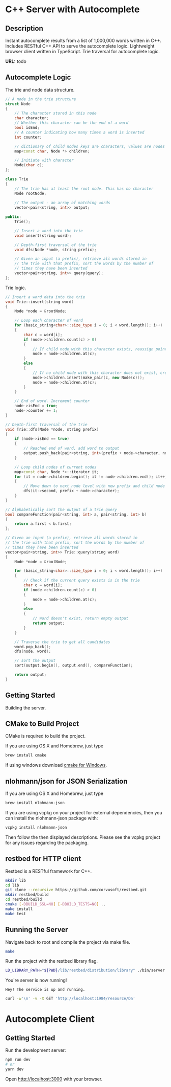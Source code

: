# C++ Server with Autocomplete

## Description

Instant autocomplete results from a list of 1,000,000 words written in C++. Includes RESTful C++ API to serve the autocomplete logic. Lightweight browser client written in TypeScript. Trie traversal for autocomplete logic. 

**URL:** todo

## Autocomplete Logic

The trie and node data structure.

```c++
// A node in the trie structure
struct Node
{
    // The character stored in this node
    char character;
    // Whether this character can be the end of a word
    bool isEnd;
    // A counter indicating how many times a word is inserted
    int counter;

    // dictionary of child nodes keys are characters, values are nodes
    map<const char, Node *> children;

    // Initiate with character
    Node(char c);
};

class Trie
{
    // The trie has at least the root node. This has no character
    Node rootNode;
    
    // The output - an array of matching words
    vector<pair<string, int>> output;

public:
    Trie();

    // Insert a word into the trie
    void insert(string word);

    // Depth-first traversal of the trie
    void dfs(Node *node, string prefix);

    // Given an input (a prefix), retrieve all words stored in
    // the trie with that prefix, sort the words by the number of
    // times they have been inserted
    vector<pair<string, int>> query(query);
};
```

Trie logic.

```c++
// Insert a word data into the trie
void Trie::insert(string word)
{
    Node *node = &rootNode;

    // Loop each character of word
    for (basic_string<char>::size_type i = 0; i < word.length(); i++)
    {
        char c = word[i];
        if (node->children.count(c) > 0)
        {
            // If child node with this character exists, reassign pointer to child node
            node = node->children.at(c);
        }
        else
        {
            // If no child node with this character does not exist, create new node and reassign pointer
            node->children.insert(make_pair(c, new Node(c)));
            node = node->children.at(c);
        }
    }

    // End of word. Increment counter
    node->isEnd = true;
    node->counter += 1;
}

// Depth-first traversal of the trie
void Trie::dfs(Node *node, string prefix)
{
    if (node->isEnd == true)
    {
        // Reached end of word, add word to output
        output.push_back(pair<string, int>(prefix + node->character, node->counter));
    }

    // Loop child nodes of current nodes
    map<const char, Node *>::iterator it;
    for (it = node->children.begin(); it != node->children.end(); it++)
    {
        // Move down to next node level with new prefix and child node's character
        dfs(it->second, prefix + node->character);
    }
}

// Alphabetically sort the output of a trie query
bool compareFunction(pair<string, int> a, pair<string, int> b)
{
    return a.first < b.first;
};

// Given an input (a prefix), retrieve all words stored in
// the trie with that prefix, sort the words by the number of
// times they have been inserted
vector<pair<string, int>> Trie::query(string word)
{
    Node *node = &rootNode;

    for (basic_string<char>::size_type i = 0; i < word.length(); i++)
    {
        // Check if the current query exists is in the trie
        char c = word[i];
        if (node->children.count(c) > 0)
        {
            node = node->children.at(c);
        }
        else
        {
            // Word doesn't exist, return empty output
            return output;
        }
    }

    // Traverse the trie to get all candidates
    word.pop_back();
    dfs(node, word);

    // sort the output
    sort(output.begin(), output.end(), compareFunction);

    return output;
}
```

## Getting Started

Building the server.

## CMake to Build Project

CMake is required to build the project.

If you are using OS X and Homebrew, just type

```bash
brew install cmake
```

If using windows download [cmake for Windows](https://cmake.org/download/#latest).

## nlohmann/json for JSON Serialization

If you are using OS X and Homebrew, just type

```bash
brew install nlohmann-json
```

If you are using vcpkg on your project for external dependencies, then you can install the nlohmann-json package with:

```bash
vcpkg install nlohmann-json
```

Then follow the then displayed descriptions. Please see the vcpkg project for any issues regarding the packaging.

## restbed for HTTP client

Restbed is a RESTful framework for C++.

```bash
mkdir lib
cd lib
git clone --recursive https://github.com/corvusoft/restbed.git
mkdir restbed/build
cd restbed/build
cmake [-DBUILD_SSL=NO] [-DBUILD_TESTS=NO] ..
make install
make test
```

## Running the Server

Navigate back to root and compile the project via make file.

```bash
make
```

Run the project with the restbed library flag.

```bash
LD_LIBRARY_PATH="${PWD}/lib/restbed/distribution/library" ./bin/server
```

You're server is now running!

```console
Hey! The service is up and running.
```

```bash
curl -w'\n' -v -X GET 'http://localhost:1984/resource/Da'
```

# Autocomplete Client

## Getting Started

Run the development server:

```bash
npm run dev
# or
yarn dev
```

Open [http://localhost:3000](http://localhost:3000) with your browser.

